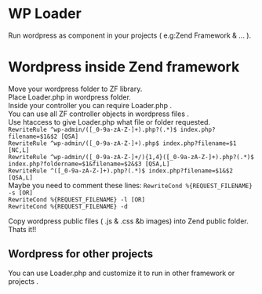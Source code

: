 
# WP Loader

Run wordpress as component in your projects ( e.g:Zend Framework & ... ). 
 
# Wordpress inside Zend framework 
Move your wordpress folder to ZF library.    
Place Loader.php in wordpress folder.        
Inside your controller you can require Loader.php .     
You can use all ZF controller objects in wordpress files .    
Use htaccess to give Loader.php what file or folder requested.   
`RewriteRule ^wp-admin/([_0-9a-zA-Z-]+).php?(.*)$ index.php?filename=$1&$2 [QSA]`    
`RewriteRule ^wp-admin/([_0-9a-zA-Z-]+).php$ index.php?filename=$1 [NC,L]`        
`RewriteRule ^wp-admin/([_0-9a-zA-Z-]+/){1,4}([_0-9a-zA-Z-]+).php?(.*)$ index.php?foldername=$1&filename=$2&$3 [QSA,L]`      
`RewriteRule ^([_0-9a-zA-Z-]+).php?(.*)$ index.php?filename=$1&$2 [QSA,L]`      
Maybe you need to comment these lines:
`RewriteCond %{REQUEST_FILENAME} -s [OR]`     
`RewriteCond %{REQUEST_FILENAME} -l [OR]`     
`RewriteCond %{REQUEST_FILENAME} -d`    

Copy wordpress public files ( .js & .css &b images) into Zend public folder.
Thats it!!

## Wordpress for other projects
You can use Loader.php and customize it to run in other framework or projects . 
